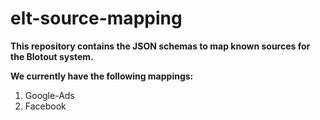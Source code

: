 # elt-source-mapping

**This repository contains the JSON schemas to map known sources for the Blotout system.**

**We currently have the following mappings:**
1. Google-Ads
2. Facebook

